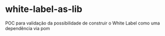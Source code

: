 # white-label-as-lib
POC para validação da possibilidade de construir o White Label como uma dependência via pom
